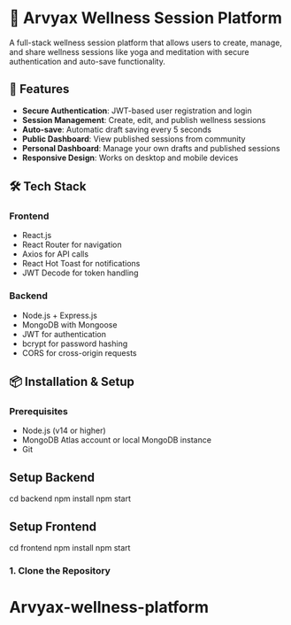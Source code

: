 # 🌿 Arvyax Wellness Session Platform

A full-stack wellness session platform that allows users to create, manage, and share wellness sessions like yoga and meditation with secure authentication and auto-save functionality.

## 🚀 Features

- **Secure Authentication**: JWT-based user registration and login
- **Session Management**: Create, edit, and publish wellness sessions
- **Auto-save**: Automatic draft saving every 5 seconds
- **Public Dashboard**: View published sessions from community
- **Personal Dashboard**: Manage your own drafts and published sessions
- **Responsive Design**: Works on desktop and mobile devices

## 🛠 Tech Stack

### Frontend
- React.js
- React Router for navigation
- Axios for API calls
- React Hot Toast for notifications
- JWT Decode for token handling

### Backend
- Node.js + Express.js
- MongoDB with Mongoose
- JWT for authentication
- bcrypt for password hashing
- CORS for cross-origin requests

## 📦 Installation & Setup

### Prerequisites
- Node.js (v14 or higher)
- MongoDB Atlas account or local MongoDB instance
- Git

## Setup Backend
cd backend
npm install
npm start

## Setup Frontend
cd frontend
npm install
npm start

### 1. Clone the Repository
# Arvyax-wellness-platform
